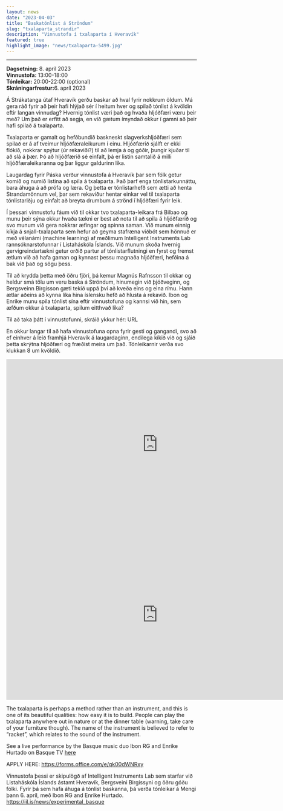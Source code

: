 ```yaml
---
layout: news
date: "2023-04-03"
title: "Baskatónlist á Ströndum"
slug: "txalaparta_strandir"
description: "Vinnustofa í txalaparta í Hveravík"
featured: true
highlight_image: "news/txalaparta-5499.jpg"
---
```

****
<script> import CaptionedImage from "../../components/Images/CaptionedImage.svelte" </script>


<b>Dagsetning:</b> 8. april 2023  <br>
<b>Vinnustofa:</b> 13:00-18:00  <br>
<b>Tónleikar:</b> 20:00-22:00 (optional)  <br>
<b>Skráningarfrestur:</b>6. apríl 2023  <br>

<CaptionedImage
  src="news/txalaparta-5499.jpg"
  alt="Tveir tónlistarmenn spila á txalaparta."
  caption="Sophie and Victor að spila á txalaparta."/>

Á Strákatanga útaf Hveravík gerðu baskar að hval fyrir nokkrum öldum. Má gera ráð fyrir að þeir hafi hlýjað sér í heitum hver og spilað tónlist á kvöldin eftir langan vinnudag? Hvernig tónlist væri það og hvaða hljóðfæri væru þeir með? Um það er erfitt að segja, en við gætum ímyndað okkur í gamni að þeir hafi spilað á txalaparta.

Txalaparta er gamalt og hefðbundið baskneskt slagverkshljóðfæri sem spilað er á  af tveimur hljóðfæraleikurum í einu. Hljóðfærið sjálft er ekki flókið, nokkrar spýtur (úr rekaviði?) til að lemja á og góðir, þungir kjuðar til að slá á þær. Þó að hljóðfærið sé einfalt, þá er listin samtalið á milli hljóðfæraleikaranna og þar liggur galdurinn líka.

Laugardag fyrir Páska verður vinnustofa á Hveravík þar sem fólk getur komið og numið listina að spila á txalaparta. Það þarf enga tónlistarkunnáttu, bara áhuga á að prófa og læra. Og þetta er tónlistarhefð sem ætti að henta Strandamönnum vel, þar sem rekaviður hentar einkar vel til txalaparta tónlistariðju og einfalt að breyta drumbum á strönd í hljóðfæri fyrir leik.

Í þessari vinnustofu fáum við til okkar tvo txalaparta-leikara frá Bilbao og munu þeir sýna okkur hvaða tækni er best að nota til að spila á hljóðfærið og svo munum við gera nokkrar æfingar og spinna saman. Við munum einnig kíkja á snjall-txalaparta sem hefur að geyma stafræna viðbót sem hönnuð er með vélanámi (machine learning) af meðlimum Intelligent Instruments Lab rannsóknarstofunnar í Listaháskóla Íslands. Við munum skoða hvernig gervigreindartækni getur orðið partur af tónlistarflutningi en fyrst og fremst ætlum við að hafa gaman og kynnast þessu magnaða hljóðfæri, hefðina á bak við það og sögu þess.

Til að krydda þetta með öðru fjöri, þá kemur Magnús Rafnsson til okkar og heldur smá tölu um veru baska á Ströndum, hinumegin við þjóðveginn, og Bergsveinn Birgisson gæti tekið uppá því að kveða eins og eina rímu. Hann ætlar aðeins að kynna líka hina íslensku hefð að hlusta á rekavið. Ibon og Enrike munu spila tónlist sína eftir vinnustofuna og kannsi við hin, sem æfðum okkur á txalaparta, spilum eitthvað líka?

Til að taka þátt í vinnustofunni, skráið ykkur hér: URL

En okkur langar til að hafa vinnustofuna opna fyrir gesti og gangandi, svo að ef einhver á leið framhjá Hveravík á laugardaginn, endilega kíkið við og sjáið þetta skrýtna hljóðfæri og fræðist meira um það. Tónleikarnir verða svo klukkan 8 um kvöldið.
<iframe width="800" height="450" src="https://www.youtube.com/embed/uBbcnqHnQxE" title="YouTube video player" frameborder="0" allow="accelerometer; autoplay; clipboard-write; encrypted-media; gyroscope; picture-in-picture; web-share" allowfullscreen></iframe>
<br>
<iframe width="800" height="450" src="https://www.youtube.com/embed/505x6YgAgyc" title="YouTube video player" frameborder="0" allow="accelerometer; autoplay; clipboard-write; encrypted-media; gyroscope; picture-in-picture; web-share" allowfullscreen></iframe>

<br>

The txalaparta is perhaps a method rather than an instrument, and this is one of its beautiful qualities: how easy it is to build. People can play the txalaparta anywhere out in nature or at the dinner table (warning, take care of your furniture though). The name of the instrument is believed to refer to “racket”, which relates to the sound of the instrument. 

<CaptionedImage
  src="news/txalaparta-5517.jpg"
  alt="Hin stafræna txalaparta verður einnig á svæðinu."
  caption="Er hægt að spila á txalaparta með gervigreind?"/>


See a live performance by the Basque music duo Ibon RG and Enrike Hurtado on Basque TV <a href="https://www.eitb.eus/eu/telebista/programak/eitb-kultura/bideoak/osoa/8758212/bideoa-ibon-rgren-eta-enrike-hurtadoren-musika/?fbclid=IwAR22JRpp13_wa_hQAUSPa_8YkXObswVbGvjuW6eo7JfVi2RdK0gt_Q-afRQ">here</a> 

APPLY HERE: https://forms.office.com/e/qk00dWNRxy


<CaptionedImage
  src="news/txalaparta-5397.jpg"
  alt="Txalaparta planks stacked side by side with sensors at the bottom."
  caption="How can artificial intelligence become part of musical performance?"/>

Vinnustofa þessi er skipulögð af Intelligent Instruments Lab sem starfar við Listaháskóla Íslands ástamt Hveravík, Bergsveini Birgissyni og öðru góðu fólki. Fyrir þá sem hafa áhuga á tónlist baskanna, þá verða tónleikar á Mengi þann 6. apríl, með Ibon RG and Enrike Hurtado.
https://iil.is/news/experimental_basque

<CaptionedImage
  src="news/karl.jpeg"
  alt="A man playing txalaparta, in the background a yellow shelving system."
  caption="Lab associate Karl Jóhann with the txalaparta he's developing with creative AI"/>